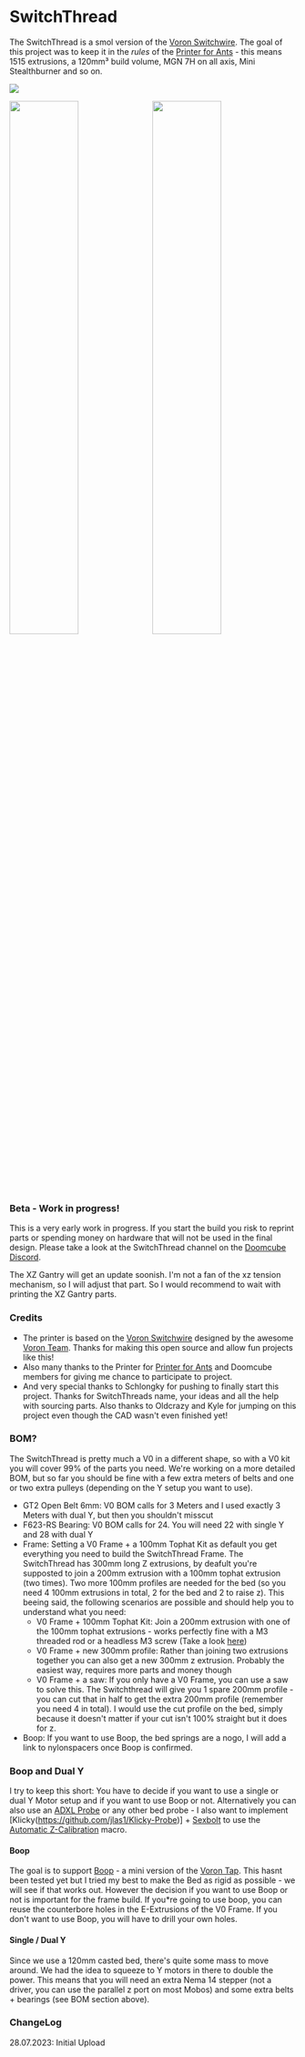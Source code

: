 # SwitchThread

The SwitchThread is a smol version of the [Voron Switchwire](https://github.com/VoronDesign/Voron-Switchwire). The goal of this project was to keep it in the *rules* of the [Printer for Ants](https://www.3dprintersforants.com/) - this means 1515 extrusions, a 120mm³ build volume, MGN 7H on all axis, Mini Stealthburner and so on.


![](Images/TheGang.png)

 <img src="https://github.com/kevinakasam/SwitchThread/blob/main/Images/SwitchThread_Front.png" width=49% >  <img src="https://github.com/kevinakasam/SwitchThread/blob/main/Images/SwitchThread_Right.png" width=49% >

### Beta - Work in progress!

This is a very early work in progress. If you start the build you risk to reprint parts or spending money on hardware that will not be used in the final design. Please take a look at the SwitchThread channel on the [Doomcube Discord](https://discord.gg/doomcube).

The XZ Gantry will get an update soonish. I'm not a fan of the xz tension mechanism, so I will adjust that part. So I would recommend to wait with printing the XZ Gantry parts.

### Credits

- The printer is based on the [Voron Switchwire](https://github.com/VoronDesign/Voron-Switchwire) designed by the awesome [Voron Team](https://github.com/VoronDesign). Thanks for making this open source and allow fun projects like this!
- Also many thanks to the Printer for [Printer for Ants](https://www.3dprintersforants.com/) and Doomcube members for giving me chance to participate to project.
- And very special thanks to Schlongky for pushing to finally start this project. Thanks for SwitchThreads name, your ideas and all the help with sourcing parts. Also thanks to Oldcrazy and Kyle for jumping on this project even though the CAD wasn't even finished yet!


### BOM?

The SwitchThread is pretty much a V0 in a different shape, so with a V0 kit you will cover 99% of the parts you need. We're working on a more detailed BOM, but so far you should be fine with a few extra meters of belts and one or two extra pulleys (depending on the Y setup you want to use).

- GT2 Open Belt 6mm: V0 BOM calls for 3 Meters and I used exactly 3 Meters with dual Y, but then you shouldn't misscut
- F623-RS Bearing: V0 BOM calls for 24. You will need 22 with single Y and 28 with dual Y
- Frame: Setting a V0 Frame + a 100mm Tophat Kit as default you get everything you need to build the SwitchThread Frame. The SwitchThread has 300mm long Z extrusions, by deafult you're supposted to join a 200mm extrusion with a 100mm tophat extrusion (two times). Two more 100mm profiles are needed for the bed (so you need 4 100mm extrusions in total, 2 for the bed and 2 to raise z). This beeing said, the following scenarios are possible and should help you to understand what you need:
    - V0 Frame + 100mm Tophat Kit: Join a 200mm extrusion with one of the 100mm tophat extrusions - works perfectly fine with a M3 threaded rod or a headless M3 screw (Take a look [here](https://github.com/zruncho3d/BoxZero#frame))
    - V0 Frame + new 300mm profile: Rather than joining two extrusions together you can also get a new 300mm z extrusion. Probably the easiest way, requires more parts and money though
    - V0 Frame + a saw: If you only have a V0 Frame, you can use a saw to solve this. The Switchthread will give you 1 spare 200mm profile - you can cut that in half to get the extra 200mm profile (remember you need 4 in total). I would use the cut profile on the bed, simply because it doesn't matter if your cut isn't 100% straight but it does for z.
- Boop: If you want to use Boop, the bed springs are a nogo, I will add a link to nylonspacers once Boop is confirmed.

### Boop and Dual Y

I try to keep this short: You have to decide if you want to use a single or dual Y Motor setup and if you want to use Boop or not. Alternatively you can also use an [ADXL Probe](https://github.com/jniebuhr/adxl345-probe) or any other bed probe - I also want to implement [Klicky(https://github.com/jlas1/Klicky-Probe)] + [Sexbolt](https://github.com/VoronDesign/VoronUsers/tree/master/printer_mods/hartk1213/Voron2.4_SexBolt_ZEndstop) to use the [Automatic Z-Calibration](https://github.com/protoloft/klipper_z_calibration#moonraker-updater) macro.

#### Boop

The goal is to support [Boop](https://github.com/PrintersForAnts/Boop) - a mini version of the [Voron Tap](https://github.com/VoronDesign/Voron-Tap/). This hasnt been tested yet but I tried my best to make the Bed as rigid as possible - we will see if that works out. However the decision if you want to use Boop or not is important for the frame build. If you*re going to use boop, you can reuse the counterbore holes in the E-Extrusions of the V0 Frame. If you don't want to use Boop, you will have to drill your own holes.

#### Single / Dual Y

Since we use a 120mm casted bed, there's quite some mass to move around. We had the idea to squeeze to Y motors in there to double the power. This means that you will need an extra Nema 14 stepper (not a driver, you can use the parallel z port on most Mobos) and some extra belts + bearings  (see BOM section above).

### ChangeLog

28.07.2023: Initial Upload
